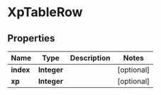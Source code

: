 

# XpTableRow


## Properties

| Name | Type | Description | Notes |
|------------ | ------------- | ------------- | -------------|
|**index** | **Integer** |  |  [optional] |
|**xp** | **Integer** |  |  [optional] |



